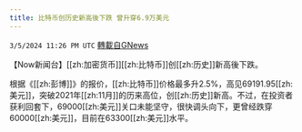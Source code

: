 ```yaml
---
title: 比特币创历史新高後下跌 曾升穿6.9万美元
---
```

`3/5/2024 11:26 PM UTC` [轉載自GNews](https://gnews.org/articles/2368551)

【Now新闻台】[[zh:加密货币]][[zh:比特币]]创[[zh:历史]]新高後下跌。

根据《[[zh:彭博]]》的报价，[[zh:比特币]]价格最多升2.5%，高见69191.95[[zh:美元]]，突破2021年[[zh:11月]]的历来高位，创[[zh:历史]]新高。不过，在投资者获利回套下，69000[[zh:美元]]关口未能坚守，很快调头向下，更曾经跌穿60000[[zh:美元]]，目前在63300[[zh:美元]]水平。
